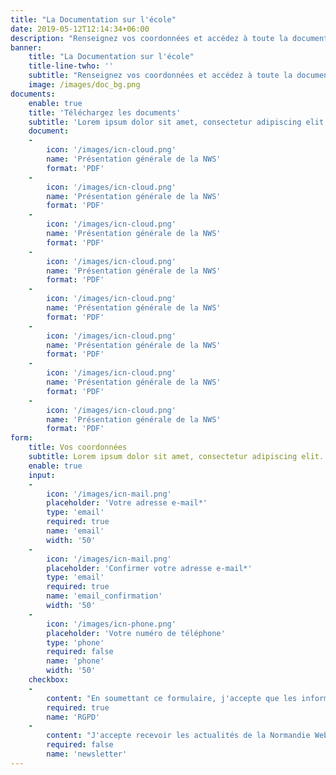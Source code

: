 ```yaml
---
title: "La Documentation sur l'école"
date: 2019-05-12T12:14:34+06:00
description: "Renseignez vos coordonnées et accédez à toute la documentation sur l'école."
banner:
    title: "La Documentation sur l'école"
    title-line-twho: ''
    subtitle: "Renseignez vos coordonnées et accédez à toute la documentation sur l'école."
    image: /images/doc_bg.png
documents:
    enable: true
    title: 'Téléchargez les documents'
    subtitle: 'Lorem ipsum dolor sit amet, consectetur adipiscing elit. Aliquam dui erat, sodales ut tempor consequat, fringilla vel libero. Quisque sed neque enim. '
    document:
    -
        icon: '/images/icn-cloud.png'
        name: 'Présentation générale de la NWS'
        format: 'PDF'
    -
        icon: '/images/icn-cloud.png'
        name: 'Présentation générale de la NWS'
        format: 'PDF'
    -   
        icon: '/images/icn-cloud.png'
        name: 'Présentation générale de la NWS'
        format: 'PDF'
    -
        icon: '/images/icn-cloud.png'
        name: 'Présentation générale de la NWS'
        format: 'PDF'
    -
        icon: '/images/icn-cloud.png'
        name: 'Présentation générale de la NWS'
        format: 'PDF'
    -
        icon: '/images/icn-cloud.png'
        name: 'Présentation générale de la NWS'
        format: 'PDF'
    -
        icon: '/images/icn-cloud.png'
        name: 'Présentation générale de la NWS'
        format: 'PDF'
    -
        icon: '/images/icn-cloud.png'
        name: 'Présentation générale de la NWS'
        format: 'PDF'
form:
    title: Vos coordonnées
    subtitle: Lorem ipsum dolor sit amet, consectetur adipiscing elit. Aliquam dui erat, sodales ut tempor consequat, fringilla vel libero. Quisque sed neque enim.
    enable: true
    input:
    -
        icon: '/images/icn-mail.png'
        placeholder: 'Votre adresse e-mail*'
        type: 'email'
        required: true
        name: 'email'
        width: '50'
    -
        icon: '/images/icn-mail.png'
        placeholder: 'Confirmer votre adresse e-mail*'
        type: 'email'
        required: true
        name: 'email_confirmation'
        width: '50'
    -
        icon: '/images/icn-phone.png'
        placeholder: 'Votre numéro de téléphone'
        type: 'phone'
        required: false
        name: 'phone'
        width: '50'
    checkbox:
    -
        content: "En soumettant ce formulaire, j'accepte que les informations saisies soient exploitées dans le cadre d'apport d'information concernant les formations proposées par l'école."
        required: true
        name: 'RGPD'
    -
        content: "J'accepte recevoir les actualités de la Normandie Web School  ainsi que des publications à portée commerciales."
        required: false
        name: 'newsletter'
---
```

